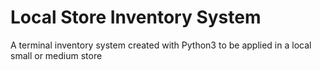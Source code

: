 # Local Store Inventory System
A terminal inventory system created with Python3 to be applied in a local small or medium store
